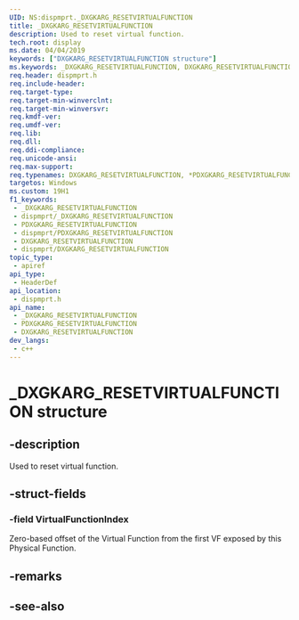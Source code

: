 ```yaml
---
UID: NS:dispmprt._DXGKARG_RESETVIRTUALFUNCTION
title: _DXGKARG_RESETVIRTUALFUNCTION
description: Used to reset virtual function.
tech.root: display
ms.date: 04/04/2019
keywords: ["DXGKARG_RESETVIRTUALFUNCTION structure"]
ms.keywords: _DXGKARG_RESETVIRTUALFUNCTION, DXGKARG_RESETVIRTUALFUNCTION, *PDXGKARG_RESETVIRTUALFUNCTION,
req.header: dispmprt.h
req.include-header: 
req.target-type: 
req.target-min-winverclnt: 
req.target-min-winversvr: 
req.kmdf-ver: 
req.umdf-ver: 
req.lib: 
req.dll: 
req.ddi-compliance: 
req.unicode-ansi: 
req.max-support: 
req.typenames: DXGKARG_RESETVIRTUALFUNCTION, *PDXGKARG_RESETVIRTUALFUNCTION
targetos: Windows
ms.custom: 19H1
f1_keywords:
 - _DXGKARG_RESETVIRTUALFUNCTION
 - dispmprt/_DXGKARG_RESETVIRTUALFUNCTION
 - PDXGKARG_RESETVIRTUALFUNCTION
 - dispmprt/PDXGKARG_RESETVIRTUALFUNCTION
 - DXGKARG_RESETVIRTUALFUNCTION
 - dispmprt/DXGKARG_RESETVIRTUALFUNCTION
topic_type:
 - apiref
api_type:
 - HeaderDef
api_location:
 - dispmprt.h
api_name:
 - _DXGKARG_RESETVIRTUALFUNCTION
 - PDXGKARG_RESETVIRTUALFUNCTION
 - DXGKARG_RESETVIRTUALFUNCTION
dev_langs:
 - c++
---
```


# _DXGKARG_RESETVIRTUALFUNCTION structure


## -description

Used to reset virtual function.

## -struct-fields

### -field VirtualFunctionIndex

Zero-based offset of the Virtual Function from the first VF exposed by this Physical Function.

## -remarks

## -see-also

